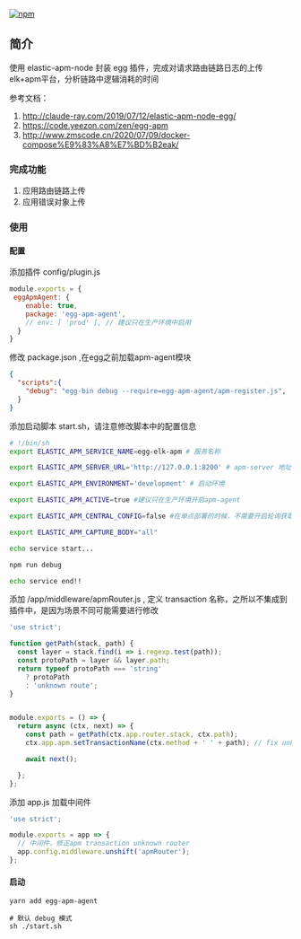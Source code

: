 [![npm](https://img.shields.io/npm/dt/egg-apm-agent.svg)](https://github.com/ddzyan/egg-apm-agent)


## 简介
使用 elastic-apm-node 封装 egg 插件，完成对请求路由链路日志的上传elk+apm平台，分析链路中逻辑消耗的时间

参考文档：
1. http://claude-ray.com/2019/07/12/elastic-apm-node-egg/
2. https://code.yeezon.com/zen/egg-apm
3. http://www.zmscode.cn/2020/07/09/docker-compose%E9%83%A8%E7%BD%B2eak/

### 完成功能
1. 应用路由链路上传
2. 应用错误对象上传


### 使用

#### 配置

添加插件 config/plugin.js
```js
module.exports = {
 eggApmAgent: {
    enable: true,
    package: 'egg-apm-agent',
    // env: [ 'prod' ], // 建议只在生产环境中启用
  }
}
```

修改 package.json ,在egg之前加载apm-agent模块
```json
{
  "scripts":{
    "debug": "egg-bin debug --require=egg-apm-agent/apm-register.js",
  }
}
```

添加启动脚本
start.sh，请注意修改脚本中的配置信息
```sh
# !/bin/sh
export ELASTIC_APM_SERVICE_NAME=egg-elk-apm # 服务名称

export ELASTIC_APM_SERVER_URL='http://127.0.0.1:8200' # apm-server 地址

export ELASTIC_APM_ENVIRONMENT='development' # 启动环境

export ELASTIC_APM_ACTIVE=true #建议只在生产环境开启apm-agent

export ELASTIC_APM_CENTRAL_CONFIG=false #在单点部署的时候，不需要开启轮询获取最新的apm-server配置

export ELASTIC_APM_CAPTURE_BODY="all"

echo service start...

npm run debug

echo service end!!
```


添加 /app/middleware/apmRouter.js , 定义 transaction 名称，之所以不集成到插件中，是因为场景不同可能需要进行修改
```js
'use strict';

function getPath(stack, path) {
  const layer = stack.find(i => i.regexp.test(path));
  const protoPath = layer && layer.path;
  return typeof protoPath === 'string'
    ? protoPath
    : 'unknown route';
}


module.exports = () => {
  return async (ctx, next) => {
    const path = getPath(ctx.app.router.stack, ctx.path);
    ctx.app.apm.setTransactionName(ctx.method + ' ' + path); // fix unknown router

    await next();

  };
};


```

添加 app.js 加载中间件
```js
'use strict';

module.exports = app => {
  // 中间件，修正apm transaction unknown router
  app.config.middleware.unshift('apmRouter');
};

```

#### 启动
```shell
yarn add egg-apm-agent

# 默认 debug 模式
sh ./start.sh
```
